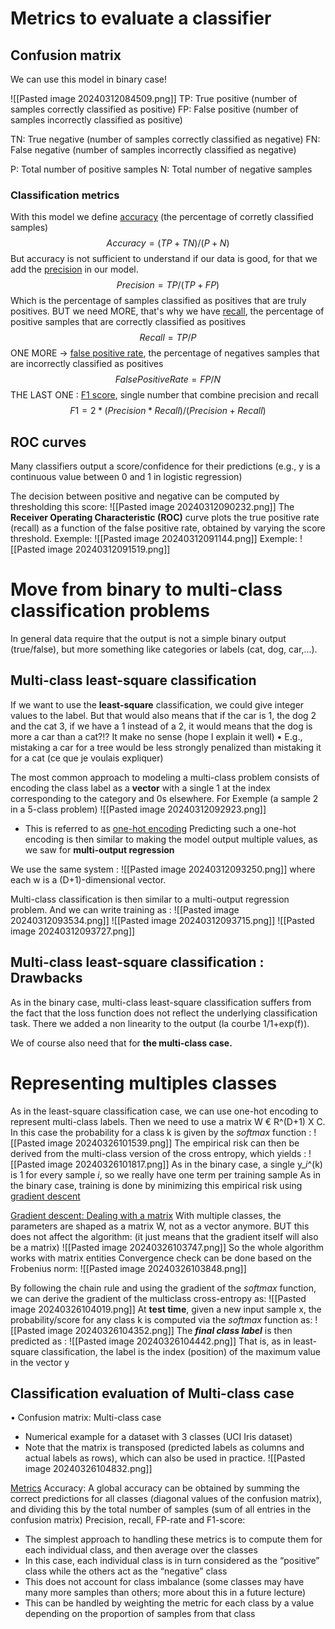 
# Metrics to evaluate a classifier 

## Confusion matrix
We can use this model in binary case!

![[Pasted image 20240312084509.png]]
TP: True positive (number of samples correctly classified as positive)
FP: False positive (number of samples incorrectly classified as positive)

TN: True negative (number of samples correctly classified as negative)
FN: False negative (number of samples incorrectly classified as negative)

P: Total number of positive samples
N: Total number of negative samples

### Classification metrics

With this model we define <u>accuracy</u> (the percentage of corretly classified samples)$$ Accuracy= (TP+TN)/(P+N)$$
But accuracy is not sufficient to understand if our data is good, for that we add the <u>precision</u> in our model. $$Precision = TP/(TP+FP)$$
Which is the percentage of samples classified as positives that are truly positives. 
BUT we need MORE, that's why we have <u>recall</u>, the percentage of positive samples that are correctly classified as positives $$Recall = TP/P$$
ONE MORE -> <u>false positive rate</u>, the percentage of negatives samples that are incorrectly classified as positives $$FalsePositiveRate = FP/N$$
THE LAST ONE : <u>F1 score</u>, single number that combine precision and recall $$F1 = 2* (Precision*Recall)/(Precision+Recall)$$
## ROC curves 
Many classifiers output a score/confidence for their predictions (e.g., y is a continuous value between 0 and 1 in logistic regression)

The decision between positive and negative can be computed by thresholding this score: 
![[Pasted image 20240312090232.png]]
The **Receiver Operating Characteristic (ROC)** curve plots the true positive rate (recall) as a function of the false positive rate, obtained by varying the score threshold. 
Exemple: 
![[Pasted image 20240312091144.png]]
Exemple: 
![[Pasted image 20240312091519.png]]


# Move from binary to multi-class classification problems
In general data require that the output is not a simple binary output (true/false), but more something like categories or labels (cat, dog, car,...). 

## Multi-class least-square classification 
If we want to use the **least-square** classification, we could give integer values to the label.
	But that would also means that if the car is 1, the dog 2 and the cat 3, if we have a 1 instead of a 2, it would means that the dog is more a car than a cat?!? It make no sense (hope I explain it well)
	• E.g., mistaking a car for a tree would be less strongly penalized than mistaking it for a cat (ce que je voulais expliquer)

The most common approach to modeling a multi-class problem consists of encoding the class label as a **vector** with a single 1 at the index corresponding to the category and 0s elsewhere. For Exemple (a sample 2 in a 5-class problem)
![[Pasted image 20240312092923.png]]
- This is referred to as <u>one-hot encoding</u>
Predicting such a one-hot encoding is then similar to making the model output multiple values, as we saw for **multi-output regression**

We use the same system : 
![[Pasted image 20240312093250.png]]
where each w is a (D+1)-dimensional vector. 

Multi-class classification is then similar to a multi-output regression problem. And we can write training as : 
![[Pasted image 20240312093534.png]]
![[Pasted image 20240312093715.png]]
![[Pasted image 20240312093727.png]]


## Multi-class least-square classification : Drawbacks 
As in the binary case, multi-class least-square classification suffers from the fact that the loss function does not reflect the underlying classification task. There we added a non linearity to the output (la courbe 1/1+exp(f)). 

We of course also need that for **the multi-class case.** 
# Representing multiples classes
As in the least-square classification case, we can use one-hot encoding to represent multi-class labels. Then we need to use a matrix W € R^(D+1) X C. In this case the probability for a class k is given by the *softmax* function : 
![[Pasted image 20240326101539.png]]
The empirical risk can then be derived from the multi-class version of the cross entropy, which yields :
![[Pasted image 20240326101817.png]]
	As in the binary case, a single y_*i*^(k) is 1 for every sample *i*, so we really have one term per training sample
	As in the binary case, training is done by minimizing this empirical risk using <u>gradient descent</u>

<u>Gradient descent: Dealing with a matrix</u>
With multiple classes, the parameters are shaped as a matrix W, not as a vector anymore. 
BUT this does not affect the algorithm: (it just means that the gradient itself will also be a matrix)
![[Pasted image 20240326103747.png]]
So the whole algorithm works with matrix entities
	Convergence check can be done based on the Frobenius norm: 
	![[Pasted image 20240326103848.png]]

By following the chain rule and using the gradient of the *softmax* function, we can derive the gradient of the multiclass cross-entropy as: 
![[Pasted image 20240326104019.png]]
At **test time**, given a new input sample x, the probability/score for any class k is computed via the *softmax* function as: 
![[Pasted image 20240326104352.png]]
The ***final class label*** is then predicted as : 
![[Pasted image 20240326104442.png]]
That is, as in least-square classification, the label is the index (position) of the maximum value in the vector y

## Classification evaluation of Multi-class case

• Confusion matrix: Multi-class case
-  Numerical example for a dataset with 3 classes (UCI Iris dataset)
- Note that the matrix is transposed (predicted labels as columns and actual labels as rows), which can also be used in practice.
![[Pasted image 20240326104832.png]]

<U>Metrics</u> 
Accuracy: 
	A global accuracy can be obtained by summing the correct predictions for all classes (diagonal values of the confusion matrix), and dividing this by the total number of samples (sum of all entries in the confusion matrix)
Precision, recall, FP-rate and F1-score:
- The simplest approach to handling these metrics is to compute them for each individual class, and then average over the classes
- In this case, each individual class is in turn considered as the “positive” class while the others act as the “negative” class
- This does not account for class imbalance (some classes may have many more samples than others; more about this in a future lecture)
- This can be handled by weighting the metric for each class by a value depending on the proportion of samples from that class
